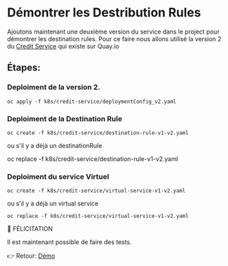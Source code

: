 # Démontrer les Destribution Rules

Ajoutons maintenant une deuxième version du service dans le project pour démontrer les destination rules.
Pour ce faire nous allons utilisé la version 2 du  [Credit Service](https://quay.io/repository/froberge/creditservice) qui existe sur Quay.io


## Étapes:

### Deploiment de la version 2.

```
oc apply -f k8s/credit-service/deploymentConfig_v2.yaml
```

### Deploiment de la Destination Rule
```
oc create -f k8s/credit-service/destination-rule-v1-v2.yaml
```
ou s'il y a déjà un destinationRule

oc replace -f k8s/credit-service/destination-rule-v1-v2.yaml

### Deploiment du service Virtuel
```
oc create -f k8s/credit-service/virtual-service-v1-v2.yaml
```
ou s'il y a déjà un virtual service
```
oc replace -f k8s/credit-service/virtual-service-v1-v2.yaml
```

:tada: FÉLICITATION

Il est maintenant possible de faire des tests.

:point_right: Retour: [Démo](../README.md#demo)